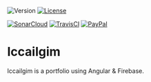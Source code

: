 ![Version](https://img.shields.io/github/package-json/v/myerffoeg/iccailgim)
[![License](https://img.shields.io/badge/License-Creative%20Commons%20BY--NC--ND%204.0-lightgrey.svg)](LICENSE.md)

[![SonarCloud](https://sonarcloud.io/api/project_badges/measure?project=myerffoeg_iccailgim&metric=alert_status)](https://sonarcloud.io/dashboard?id=myerffoeg_iccailgim)
[![TravisCI](https://img.shields.io/travis/com/myerffoeg/iccailgim/master)](https://travis-ci.com/myerffoeg/iccailgim)
[![PayPal](https://img.shields.io/badge/Donate-PayPal-ff3f59.svg)](https://www.paypal.me/myerffoeg)

# Iccailgim

Iccailgim is a portfolio using Angular & Firebase.
